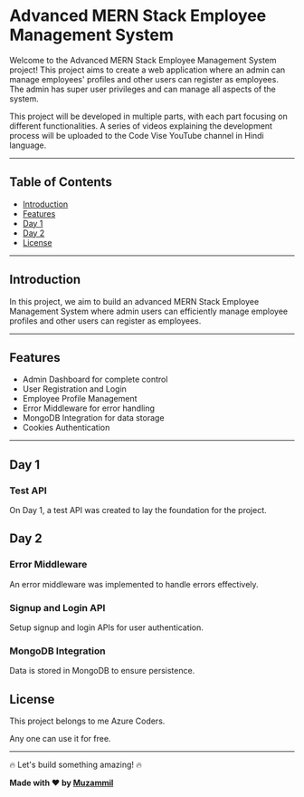 # Advanced MERN Stack Employee Management System

Welcome to the Advanced MERN Stack Employee Management System project! This project aims to create a web application where an admin can manage employees' profiles and other users can register as employees. The admin has super user privileges and can manage all aspects of the system.

This project will be developed in multiple parts, with each part focusing on different functionalities. A series of videos explaining the development process will be uploaded to the Code Vise YouTube channel in Hindi language.

---

## Table of Contents

- [Introduction](#introduction)
- [Features](#features)
- [Day 1](#day-1)
- [Day 2](#day-2)
- [License](#license)

---

## Introduction

In this project, we aim to build an advanced MERN Stack Employee Management System where admin users can efficiently manage employee profiles and other users can register as employees.

---

## Features

- Admin Dashboard for complete control
- User Registration and Login
- Employee Profile Management
- Error Middleware for error handling
- MongoDB Integration for data storage
- Cookies Authentication

---

## Day 1

### Test API

On Day 1, a test API was created to lay the foundation for the project.

## Day 2

### Error Middleware

An error middleware was implemented to handle errors effectively.

### Signup and Login API

Setup signup and login APIs for user authentication.

### MongoDB Integration

Data is stored in MongoDB to ensure persistence.

## License

This project belongs to me Azure Coders.

Any one can use it for free.

---

🔥 Let's build something amazing! 🔥

**Made with ❤ by [Muzammil](https://github.com/azurecoders/)**
